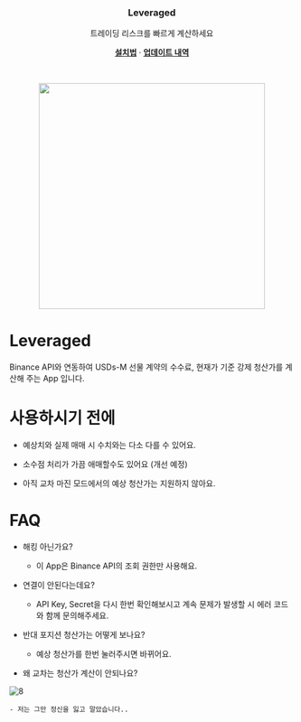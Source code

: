 <p align="center">
    <h3 align="center">Leveraged</h3>
</p>

<p align="center">
    트레이딩 리스크를 빠르게 계산하세요
</p>

<p align="center">
  <a href="https://github.com/blackwaterbread/Leveraged/blob/master/INSTALLATION.md"><strong>설치법</strong></a> ·
  <a href="https://github.com/blackwaterbread/Leveraged/blob/master/CHANGELOG.md"><strong>업데이트 내역</strong></a>
</p>
<br/>

<p align="center">
  <a href="https://github.com/blackwaterbread/Leveraged">
    <img src="https://user-images.githubusercontent.com/40688555/212303374-f0bda9d1-539a-4e0a-954a-d274db1dc770.png" width=400>
  </a>
</p>

# Leveraged

Binance API와 연동하여 USDs-M 선물 계약의 수수료, 현재가 기준 강제 청산가를 계산해 주는 App 입니다.

# 사용하시기 전에

* 예상치와 실제 매매 시 수치와는 다소 다를 수 있어요.

* 소수점 처리가 가끔 애매할수도 있어요 (개선 예정)

* 아직 교차 마진 모드에서의 예상 청산가는 지원하지 않아요.

# FAQ

* 해킹 아닌가요?

    - 이 App은 Binance API의 조회 권한만 사용해요.

* 연결이 안된다는데요?

    - API Key, Secret을 다시 한번 확인해보시고 계속 문제가 발생할 시 에러 코드와 함께 문의해주세요.

* 반대 포지션 청산가는 어떻게 보나요?

    - 예상 청산가를 한번 눌러주시면 바뀌어요.

* 왜 교차는 청산가 계산이 안되나요?

![8](https://user-images.githubusercontent.com/40688555/188057367-ad77855f-4115-4293-a10d-1585be9aaf3a.png)

    - 저는 그만 정신을 잃고 말았습니다..